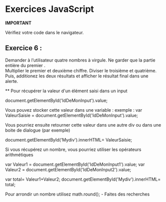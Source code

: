 # Exercices JavaScript

**IMPORTANT**

Vérifiez votre code dans le navigateur. 

## Exercice 6 :


Demander à l’utilisateur quatre nombres à virgule. Ne garder que la partie entière du premier .  
Multiplier le premier et deuxième chiffre. 
Diviser le troisième et quatrième. 
Puis, additionez les deux résultats et afficher le résultat final dans une alerte.


** Pour récupérer la valeur d'un élément saisi dans un input 

document.getElementById('IdDeMonInput').value;

Vous pouvez stocker cette valeur dans une variable : 
exemple : 
var ValeurSaisie = document.getElementById('IdDeMonInput').value;

Vous pourriez ensuite retourner cette valeur dans une autre div ou dans une boite de dialogue (par exemple)

document.getElementById('Mydiv').innerHTML= ValeurSaisie;

Si vous récupérez un nombre, vous pourriez utiliser les opérateurs arithmétiques

var Valeur1 = document.getElementById('IdDeMonInput1').value;
var Valeur2 = document.getElementById('IdDeMonInput2').value;

var total= Valeur1+Valeur2;
document.getElementById('Mydiv').innerHTML= total;


Pour arrondir un nombre utilisez math.round(); - Faites des recherches 